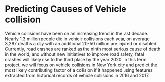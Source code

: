 # Predicting Causes of Vehicle collision
Vehicle collisions have been on an increasing trend in the last decade. Nearly 1.3 million people die in vehicle collisions each year, on average 3,287 deaths a day with an additional 20-50 million are injured or disabled. Currently, road crashes are ranked as the ninth most serious cause of death in the world, and without new initiatives to improve road safety, fatal crashes will likely rise to the third place by the year 2020.
In this term project, we will focus on vehicle collisions in New York city and predict the most likely contributing factor of a collision if it happened using features extracted from historical records of vehicle collisions in 2016 and 2017.
